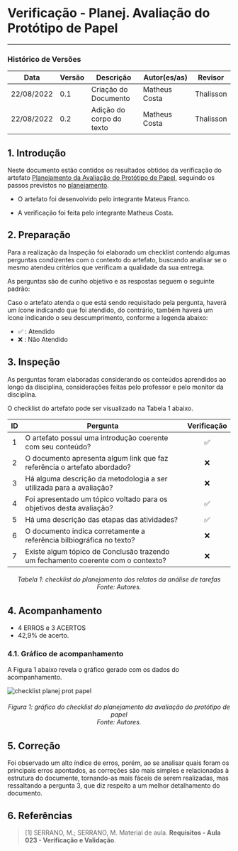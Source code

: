 # Verificação - Planej. Avaliação do Protótipo de Papel
***

### Histórico de Versões

**Data** | **Versão** | **Descrição** | **Autor(es/as)** | **Revisor** |
--- | --- | --- | --- | --- |
22/08/2022 | 0.1 | Criação do Documento | Matheus Costa | Thalisson
22/08/2022 | 0.2 | Adição do corpo do texto | Matheus Costa | Thalisson

## 1. Introdução

Neste documento estão contidos os resultados obtidos da verificação do artefato [Planejamento da Avaliação do Protótipo de Papel](../designAvalEDesenv/nivel2/prototPapel/planej-avaliacao-prototipo-papel.md), seguindo os passos previstos no [planejamento](planejamento-geral.md).

* O artefato foi desenvolvido pelo integrante Mateus Franco.

* A verificação foi feita pelo integrante Matheus Costa.


## 2. Preparação

Para a realização da Inspeção foi elaborado um checklist contendo algumas perguntas condizentes com o contexto do artefato, buscando analisar se o mesmo atendeu critérios que verificam a qualidade da sua entrega.

As perguntas são de cunho objetivo e as respostas seguem o seguinte padrão:

Caso o artefato atenda o que está sendo requisitado pela pergunta, haverá um ícone indicando que foi atendido, do contrário, também haverá um ícone indicando o seu descumprimento, conforme a legenda abaixo:

- ✅ : Atendido
- ❌ : Não Atendido

## 3. Inspeção

As perguntas foram elaboradas considerando os conteúdos aprendidos ao longo da disciplina, considerações feitas pelo professor e pelo monitor da disciplina.

O checklist do artefato pode ser visualizado na Tabela 1 abaixo.

|ID|Pergunta| Verificação |
|:---:|-------------|:--------:|
| 1 | O artefato possui uma introdução coerente com seu conteúdo? |✅ |
| 2 | O documento apresenta algum link que faz referência o artefato abordado?| ❌|
| 3 | Há alguma descrição da metodologia a ser utilizada para a avaliação?| ❌ |
| 4 | Foi apresentado um tópico voltado para os objetivos desta avaliação? | ✅|
| 5 | Há uma descrição das etapas das atividades?| ✅ |
| 6 | O documento indica corretamente a referência bilbiográfica no texto?| ❌|
| 7 | Existe algum tópico de Conclusão trazendo um fechamento coerente com o contexto?| ❌|

<h6 align = "center">Tabela 1: checklist do planejamento dos relatos da análise de tarefas <br>Fonte: Autores. </h6>

## 4. Acompanhamento

- 4 ERROS e 3 ACERTOS
- 42,9% de acerto.

### 4.1. Gráfico de acompanhamento

A Figura 1 abaixo revela o gráfico gerado com os dados do acompanhamento.

![checklist planej prot papel](https://user-images.githubusercontent.com/72279998/186041614-cce9d1b0-6432-419a-bc3c-ac5fe6c82804.png)

<h6 align = "center">Figura 1: gráfico do checklist do planejamento da avaliação do protótipo de papel <br>Fonte: Autores. </h6>

## 5. Correção

Foi observado um alto índice de erros, porém, ao se analisar quais foram os principais erros apontados, as correções são mais simples e relacionadas à estrutura do documente, tornando-as mais fáceis de serem realizadas, mas ressaltando a pergunta 3, que diz respeito a um melhor detalhamento do documento.

## 6. Referências

> [1] SERRANO, M.; SERRANO, M. Material de aula. **Requisitos - Aula 023 - Verificação e Validação**.